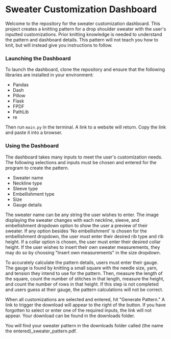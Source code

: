 # Sweater Customization Dashboard
 
Welcome to the repository for the sweater customization dashboard. This project creates a knitting pattern for a drop shoulder sweater with the user's inputted customizations. Prior knitting knowledge is needed to understand the pattern and dashboard details. This pattern will not teach you how to knit, but will instead give you instructions to follow.

### Launching the Dashboard
To launch the dashboard, clone the repository and ensure that the following libraries are installed in your environment:
- Pandas
- Dash
- Pillow
- Flask
- FPDF
- PathLib
- re

Then run `main.py` in the terminal. A link to a website will return. Copy the link and paste it into a browser.

### Using the Dashboard
The dashboard takes many inputs to meet the user's customization needs. The following selections and inputs must be chosen and entered for the program to create the pattern.
- Sweater name
- Neckline type
- Sleeve type
- Embellishment type
- Size
- Gauge details

The sweater name can be any string the user wishes to enter. The image displaying the sweater changes with each neckline, sleeve, and embellishment dropdown option to show the user a preview of their sweater. If any option besides 'No embellishment' is chosen for the embellishment dropdown, the user must enter their desired rib type and rib height. If a collar option is chosen, the user must enter their desired collar height. If the user wishes to insert their own sweater measurements, they may do so by choosing "Insert own measurements" in the size dropdown.

To accurately calculate the pattern details, users must enter their gauge. The gauge is found by knitting a small square with the needle size, yarn, and tension they intend to use for the pattern. Then, measure the length of the square, count the number of stitches in that length, measure the height, and count the number of rows in that height. If this step is not completed and users guess at their gauge, the pattern calculations will not be correct.

When all customizations are selected and entered, hit "Generate Pattern." A link to trigger the download will appear to the right of the button. If you have forgotten to select or enter one of the required inputs, the link will not appear. Your download can be found in the downloads folder.

You will find your sweater pattern in the downloads folder called (the name the entered)_sweater_pattern.pdf.